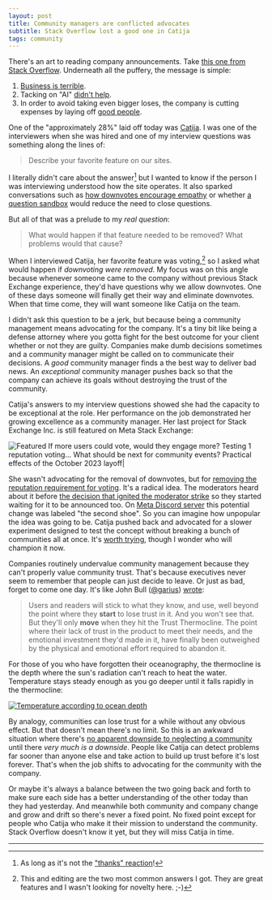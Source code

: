 ```yaml
---
layout: post
title: Community managers are conflicted advocates
subtitle: Stack Overflow lost a good one in Catija
tags: community 
---
```


There's an art to reading company announcements. Take [this one from
Stack
Overflow](https://stackoverflow.blog/2023/10/16/stack-overflow-company-announcement-october-2023/). Underneath
all the puffery, the message is simple:

1. [Business is terrible](/2023/05/17/so_business.html).
2. Tacking on "AI" [didn't help](/2023/06/26/problem_ai.html).
3. In order to avoid taking even bigger loses, the company is cutting
   expenses by laying off [good
   people](https://meta.stackexchange.com/questions/393797/three-cheers-for-cat).

One of the "approximately 28%" laid off today was
[Catija](https://meta.stackexchange.com/users/284336/catija). I was
one of the interviewers when she was hired and one of my interview
questions was something along the lines of:

> Describe your favorite feature on our sites.

I literally didn't care about the answer[^1] but I wanted to know if
the person I was interviewing understood how the site operates. It
also sparked conversations such as [how downvotes encourage
empathy](/2015/05/18/downvotes.html) or whether [a question
sandbox](/2019/06/22/disneyland.html) would reduce the need to close
questions.

But all of that was a prelude to my _real question_:

> What would happen if that feature needed to be removed? What
> problems would that cause?

When I interviewed Catija, her favorite feature was voting,[^2] so I
asked what would happen if _downvoting were removed_. My focus was on
this angle because whenever someone came to the company without
previous Stack Exchange experience, they'd have questions why we allow
downvotes. One of these days someone will finally get their way and
eliminate downvotes. When that time come, they will want someone like
Catija on the team.

I didn't ask this question to be a jerk, but because being a community
management means advocating for the company. It's a tiny bit like
being a defense attorney where you gotta fight for the best outcome
for your client whether or not they are guilty. Companies make dumb
decisions sometimes and a community manager might be called on to
communicate their decisions. A _good_ community manager finds a the
best way to deliver bad news. An _exceptional_ community manager
pushes back so that the company can achieve its goals without
destroying the trust of the community.

Catija's answers to my interview questions showed she had the capacity
to be exceptional at the role. Her performance on the job demonstrated
her growing excellence as a community manager. Her last project for
Stack Exchange Inc. is still featured on Meta Stack Exchange:

![Featured
If more users could vote, would they engage more? Testing 1 reputation voting...
What should be next for community events?
Practical effects of the October 2023 layoff|](/images/catija_cb.png)

She wasn't advocating for the removal of downvotes, but for [removing
the reputation requirement for
voting](https://meta.stackexchange.com/questions/393127/if-more-users-could-vote-would-they-engage-more-testing-1-reputation-voting-on). It's
a radical idea. The moderators heard about it before [the decision
that ignited the moderator strike](/2023/05/31/mod_strike.html) so
they started waiting for it to be announced too. On [Meta Discord
server](https://meta.stackoverflow.com/questions/411426/is-there-a-stack-overflow-discord-server)
this potential change was labeled "the second shoe". So you can
imagine how unpopular the idea was going to be. Catija pushed back and
advocated for a slower experiment designed to test the concept without
breaking a bunch of communities all at once. It's [worth
trying](/2023/09/29/if-more-users-could-vote-would-they-engage-more.html),
though I wonder who will champion it now.

Companies routinely undervalue community management because they can't
properly value community trust. That's because executives never seem
to remember that people can just decide to leave. Or just as bad,
forget to come one day. It's like John Bull
([@garius](https://twitter.com/garius))
[wrote](https://threadreaderapp.com/thread/1588115310124539904.html):

> Users and readers will stick to what they know, and use, well beyond
> the point where they **start** to lose trust in it. And you won't
> see that. But they'll only **move** when they hit the Trust
> Thermocline. The point where their lack of trust in the product to
> meet their needs, and the emotional investment they'd made in it,
> have finally been outweighed by the physical and emotional effort
> required to abandon it.

For those of you who have forgotten their oceanography, the
thermocline is the depth where the sun's radiation can't reach to heat
the water. Temperature stays steady enough as you go deeper until it
falls rapidly in the thermocline:

[![Temperature according to ocean
depth](https://manoa.hawaii.edu/exploringourfluidearth/sites/default/files/Fig9.18-ThermoclineVerticalZone-01.png)](https://manoa.hawaii.edu/exploringourfluidearth/physical/ocean-depths/depth-zones)

By analogy, communities can lose trust for a while without any obvious
effect. But that doesn't mean there's no limit. So this is an awkward
situation where there's [no apparent downside to neglecting a
community](/2021/03/23/2021_CMX_report.html) until there _very much is
a downside_. People like Catija can detect problems far sooner than
anyone else and take action to build up trust before it's lost
forever. That's when the job shifts to advocating for the community
with the company.

Or maybe it's always a balance between the two going back and forth to
make sure each side has a better understanding of the other today than
they had yesterday. And meanwhile both community and company change
and grow and drift so there's never a fixed point. No fixed point
except for people who Catija who make it their mission to understand
the community. Stack Overflow doesn't know it yet, but they will miss
Catija in time.

---


[^1]: As long as it's not the ["thanks" reaction](/2020/07/02/react_thanks.html)!

[^2]: This and editing are the two most common answers I got. They are
    great features and I wasn't looking for novelty here. ;-)

